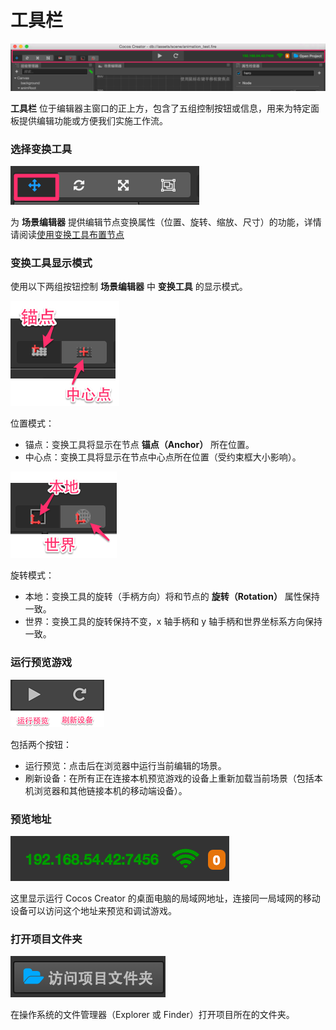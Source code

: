 # 工具栏

![toolbar](index/toolbar.png)

**工具栏** 位于编辑器主窗口的正上方，包含了五组控制按钮或信息，用来为特定面板提供编辑功能或方便我们实施工作流。

### 选择变换工具

![transform tool](editor-panels/scene/move_button.png)

为 **场景编辑器** 提供编辑节点变换属性（位置、旋转、缩放、尺寸）的功能，详情请阅读[使用变换工具布置节点](editor-panels/scene.md#--8)

### 变换工具显示模式

使用以下两组按钮控制 **场景编辑器** 中 **变换工具** 的显示模式。

![gizmo position](toolbar/gizmo_position.png)

位置模式：

- 锚点：变换工具将显示在节点 **锚点（Anchor）** 所在位置。
- 中心点：变换工具将显示在节点中心点所在位置（受约束框大小影响）。

![gizmo rotation](toolbar/gizmo_rotation.png)

旋转模式：

- 本地：变换工具的旋转（手柄方向）将和节点的 **旋转（Rotation）** 属性保持一致。
- 世界：变换工具的旋转保持不变，x 轴手柄和 y 轴手柄和世界坐标系方向保持一致。

### 运行预览游戏

![preview](toolbar/preview.png)

包括两个按钮：

- 运行预览：点击后在浏览器中运行当前编辑的场景。
- 刷新设备：在所有正在连接本机预览游戏的设备上重新加载当前场景（包括本机浏览器和其他链接本机的移动端设备）。

### 预览地址

![preview url](toolbar/preview_url.png)

这里显示运行 Cocos Creator 的桌面电脑的局域网地址，连接同一局域网的移动设备可以访问这个地址来预览和调试游戏。

### 打开项目文件夹

![open project](toolbar/open_project.png)

在操作系统的文件管理器（Explorer 或 Finder）打开项目所在的文件夹。
